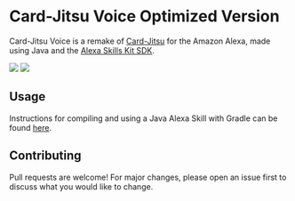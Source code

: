 # Card-Jitsu Voice Optimized Version

Card-Jitsu Voice is a remake of [Card-Jitsu](https://clubpenguin.fandom.com/wiki/Card-Jitsu) for the Amazon Alexa, made using Java and the [Alexa Skills Kit SDK](https://developer.amazon.com/en-US/docs/alexa/alexa-skills-kit-sdk-for-java/overview.html).

![](https://cdn.discordapp.com/attachments/670425377503707146/738666361806520321/unknown.png) ![](https://cdn.discordapp.com/attachments/670425377503707146/738666631206666330/unknown.png)

## Usage

Instructions for compiling and using a Java Alexa Skill with Gradle can be found [here](https://medium.com/voice-tech-podcast/create-simple-amazon-alexa-skill-with-backend-on-java-fcdbac05ed14).

## Contributing
Pull requests are welcome! For major changes, please open an issue first to discuss what you would like to change.
